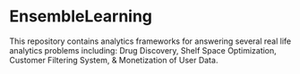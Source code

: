 # EnsembleLearning
This repository contains analytics frameworks for answering several real life analytics problems including: Drug Discovery, Shelf Space Optimization, Customer Filtering System, &amp; Monetization of User Data.

